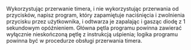 Wykorzystując przerwanie timera, i nie wykorzystując przerwania od przycisków, napisz program, który zapamiętuje naciśnięcia i zwolnienia przycisku przez użytkownika, i odtwarza je zapalając i gasząc diodę z 1 sekundowym opóźnieniem. Główna pętla programu powinna zawierać wyłącznie nieskończoną pętlę z instrukcją uśpienia; logika programu powinna być w procedurze obsługi przerwania timera.